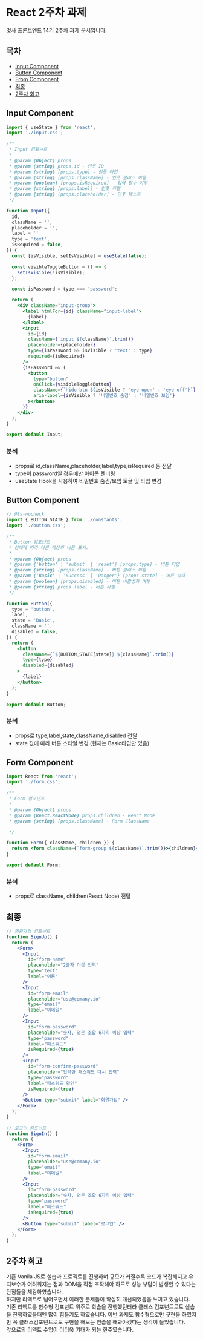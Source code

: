 # React 2주차 과제

멋사 프론트엔드 14기 2주차 과제 문서입니다. <br/>

## 목차

- [Input Component](#input-component)
- [Button Component](#button-component)
- [From Component](#form-component)
- [최종](#최종)
- [2주차 회고](#2주차-회고)

## Input Component

```jsx
import { useState } from 'react';
import './input.css';

/**
 * Input 컴포넌트
 *
 * @param {Object} props
 * @param {string} props.id - 인풋 ID
 * @param {string} [props.type] - 인풋 타입
 * @param {string} [props.className] - 인풋 클래스 이름
 * @param {boolean} [props.isRequired] - 입력 필수 여부
 * @param {string} [props.label] - 인풋 라벨
 * @param {string} [props.placeholder] - 인풋 텍스트
 */

function Input({
  id,
  className = '',
  placeholder = '',
  label = '',
  type = 'text',
  isRequired = false,
}) {
  const [isVisible, setIsVisible] = useState(false);

  const visibleToggleButton = () => {
    setIsVisible(!isVisible);
  };

  const isPassword = type === 'password';

  return (
    <div className="input-group">
      <label htmlFor={id} className="input-label">
        {label}
      </label>
      <input
        id={id}
        className={`input ${className}`.trim()}
        placeholder={placeholder}
        type={isPassword && isVisible ? 'text' : type}
        required={isRequired}
      />
      {isPassword && (
        <button
          type="button"
          onClick={visibleToggleButton}
          className={`hide-btn ${isVisible ? 'eye-open' : 'eye-off'}`}
          aria-label={isVisible ? '비밀번호 숨김' : '비밀번호 보임'}
        ></button>
      )}
    </div>
  );
}

export default Input;
```

### 분석

- props로 id,className,placeholder,label,type,isRequired 등 전달
- type이 password일 경우에만 아이콘 렌더링
- useState Hook을 사용하여 비밀번호 숨김/보임 토글 및 타입 변경

## Button Component

```jsx
// @ts-nocheck
import { BUTTON_STATE } from './constants';
import './button.css';

/**
 * Button 컴포넌트
 * 상태에 따라 다른 색상의 버튼 표시.
 *
 * @param {Object} props
 * @param {'button' | 'submit' | 'reset'} [props.type] - 버튼 타입
 * @param {string} [props.className] - 버튼 클래스 이름
 * @param {'Basic' | 'Success' | 'Danger'} [props.state] - 버튼 상태
 * @param {boolean} [props.disabled] - 버튼 비활성화 여부
 * @param {string} props.label - 버튼 라벨
 */

function Button({
  type = 'button',
  label,
  state = 'Basic',
  className = '',
  disabled = false,
}) {
  return (
    <button
      className={`${BUTTON_STATE[state]} ${className}`.trim()}
      type={type}
      disabled={disabled}
    >
      {label}
    </button>
  );
}

export default Button;
```

### 분석

- props로 type,label,state,className,disabled 전달
- state 값에 따라 버튼 스타일 변경 (현재는 Basic타입만 있음)

## Form Component

```jsx
import React from 'react';
import './form.css';

/**
 * Form 컴포넌트
 *
 * @param {Object} props
 * @param {React.ReactNode} props.children - React Node
 * @param {string} [props.className] - Form ClassName

 */

function Form({ className, children }) {
  return <form className={`form-group ${className}`.trim()}>{children}</form>;
}

export default Form;
```

### 분석

- props로 className, children(React Node) 전달

## 최종

```jsx
// 회원가입 컴포넌트
function SignUp() {
  return (
    <Form>
      <Input
        id="form-name"
        placeholder="2글자 이상 입력"
        type="text"
        label="이름"
      />
      <Input
        id="form-email"
        placeholder="use@comany.io"
        type="email"
        label="이메일"
      />
      <Input
        id="form-password"
        placeholder="숫자, 영문 조합 6자리 이상 입력"
        type="password"
        label="패스워드"
        isRequired={true}
      />
      <Input
        id="form-confirm-password"
        placeholder="입력한 패스워드 다시 입력"
        type="password"
        label="패스워드 확인"
        isRequired={true}
      />
      <Button type="submit" label="회원가입" />
    </Form>
  );
}

// 로그인 컴포넌트
function SignIn() {
  return (
    <Form>
      <Input
        id="form-email"
        placeholder="use@comany.io"
        type="email"
        label="이메일"
      />
      <Input
        id="form-password"
        placeholder="숫자, 영문 조합 6자리 이상 입력"
        type="password"
        label="패스워드"
        isRequired={true}
      />
      <Button type="submit" label="로그인" />
    </Form>
  );
}
```

## 2주차 회고

기존 Vanila JS로 실습과 프로젝트를 진행하며 규모가 커질수록 코드가 복잡해지고 유지보수가 어려워지는 점과 DOM을 직접 조작해야 하므로 성능 부담이 발생할 수 있다는 단점들을 체감하였습니다.<br/>하지만 리액트로 넘어오면서 이러한 문제들이 확실히 개선되었음을 느끼고 있습니다.<br/>
기존 리액트를 함수형 컴포넌트 위주로 학습을 진행했던터라 클래스 컴포넌트로도 실습을 진행하였을때엔 많이 힘들기도 하였습니다. 이번 과제도 함수형으로만 구현을 하였지만 꼭 클래스컴포넌트로도 구현을 해보는 연습을 해봐야겠다는 생각이 들었습니다.<br /> 앞으로의 리액트 수업이 더더욱 기대가 되는 한주였습니다.
